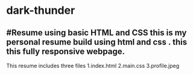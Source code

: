 # dark-thunder
#Resume using basic HTML and CSS
this is my personal resume build using html and css .
this this fully responsive webpage.
-------------------------------------------
This resume includes three files
    1.index.html
    2.main.css
    3.profile.jpeg
